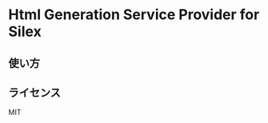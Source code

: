 Html Generation Service Provider for Silex
==========================================

使い方
-----



ライセンス
---------

MIT